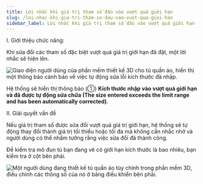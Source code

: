 ```yaml
---
title: Lời nhắc khi giá trị tham số đầu vào vượt quá giới hạn
slug: /loi-nhac-khi-gia-tri-tham-so-dau-vao-vuot-qua-gioi-han
sidebar_label: Lời nhắc khi giá trị tham số đầu vào vượt quá giới hạn
---
```


I. Giới thiệu chức năng:

Khi sửa đổi các tham số đặc biệt vượt quá giá trị giới hạn đã đặt, một lời nhắc sẽ hiện lên.

![Giao diện người dùng của phần mềm thiết kế 3D cho tủ quần áo, hiển thị một thông báo cảnh báo về việc tự động sửa lỗi kích thước đã nhập.](https://storage.googleapis.com/jegavn_kb/image_jegavn/444.1.jpg)

Hệ thống sẽ hiển thị thông báo (①) **Kích thước nhập vào vượt quá giới hạn và đã được tự động sửa chữa (The size entered exceeds the limit range and has been automatically corrected)**.

II. Giải quyết vấn đề

Nếu giá trị tham số được sửa đổi vượt quá giá trị giới hạn, hệ thống sẽ tự động thay đổi thành giá trị tối thiểu hoặc tối đa mà không cần nhắc nhở và người dùng có thể nhầm tưởng rằng việc sửa đổi đã thành công.

Để kiểm tra mô đun tủ bạn đang vẽ có giới hạn kích thước là bao nhiêu, bạn kiểm tra ở cột bên phải.

![Một người dùng đang thiết kế tủ quần áo tùy chỉnh trong phần mềm 3D, điều chỉnh các thông số của nó ở bảng điều khiển bên phải.](https://storage.googleapis.com/jegavn_kb/image_jegavn/444.2.jpg)